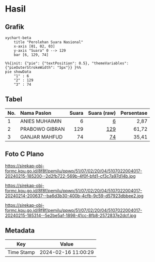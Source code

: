 # Hasil

## Grafik

```mermaid
xychart-beta
    title "Perolehan Suara Nasional"
    x-axis [01, 02, 03]
    y-axis "Suara" 0 --> 129
    bar [6, 129, 74]
```

```mermaid
%%{init: {"pie": {"textPosition": 0.5}, "themeVariables": {"pieOuterStrokeWidth": "5px"}} }%%
pie showData
    "1" : 6
    "2" : 129
    "3" : 74
```

## Tabel

| No. | Nama Paslon    | Suara | Suara (raw) | Persentase |
|:--- |:-------------- | -----:| -----------:| ----------:|
| 1   | ANIES MUHAIMIN | 6     | [6][p-1]    | 2,87       |
| 2   | PRABOWO GIBRAN | 129   | [129][p-2]  | 61,72      |
| 3   | GANJAR MAHFUD  | 74    | [74][p-3]   | 35,41      |


[p-1]: https://github.com/gigit-pemilu/pemilu-2024/blob/main/pilpres/hitung-suara/sub/51-bali/sub/07-karangasem/sub/02-sidemen/sub/2004-sangkan-gunung/sub/017-tps/sub/paslon-1.txt
[p-2]: https://github.com/gigit-pemilu/pemilu-2024/blob/main/pilpres/hitung-suara/sub/51-bali/sub/07-karangasem/sub/02-sidemen/sub/2004-sangkan-gunung/sub/017-tps/sub/paslon-2.txt
[p-3]: https://github.com/gigit-pemilu/pemilu-2024/blob/main/pilpres/hitung-suara/sub/51-bali/sub/07-karangasem/sub/02-sidemen/sub/2004-sangkan-gunung/sub/017-tps/sub/paslon-3.txt

## Foto C Plano

https://sirekap-obj-formc.kpu.go.id/8f8f/pemilu/ppwp/51/07/02/20/04/5107022004017-20240215-185200--2d2fb722-569b-4f0f-bfd1-cf3c7a97d14b.jpg

https://sirekap-obj-formc.kpu.go.id/8f8f/pemilu/ppwp/51/07/02/20/04/5107022004017-20240214-200637--ba6d3b30-400b-4cfb-9c59-d57923dbbee2.jpg

https://sirekap-obj-formc.kpu.go.id/8f8f/pemilu/ppwp/51/07/02/20/04/5107022004017-20240215-185314--5e2be5af-1898-41cc-8fb8-2572837e2dcf.jpg


## Metadata

| Key        | Value               |
| ---------- | ------------------- |
| Time Stamp | 2024-02-16 11:00:29 |



